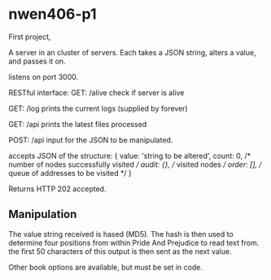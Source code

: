 # nwen406-p1

First project,

A server in an cluster of servers. Each takes a JSON string, alters a value, and passes it on.

listens on port 3000.

RESTful interface:
GET: /alive
  check if server is alive

GET: /log 
  prints the current logs (supplied by forever)

GET: /api
  prints the latest files processed

POST: /api
  input for the JSON to be manipulated.

  accepts JSON of the structure:
  {
    value: 'string to be altered',
    count: 0,    /* number of nodes successfully visited */
    audit: {},   /* visited nodes */
    order: [],   /* queue of addresses to be visited */
  }

  Returns HTTP 202 accepted.

## Manipulation

The value string received is hased (MD5). The hash is then used to determine four positions from within Pride And Prejudice to read text from. the first 50 characters of this output is then sent as the next value.

Other book options are available, but must be set in code.
